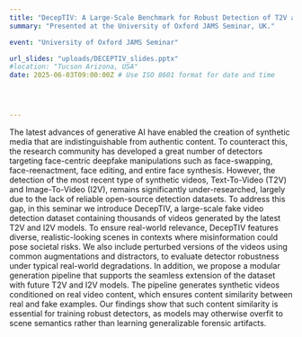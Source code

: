 ```yaml
---
title: "DecepTIV: A Large-Scale Benchmark for Robust Detection of T2V and I2V Synthetic Videos​"
summary: "Presented at the University of Oxford JAMS Seminar, UK."

event: "University of Oxford JAMS Seminar"

url_slides: "uploads/DECEPTIV_slides.pptx"
#location: "Tucson Arizona, USA"
date: 2025-06-03T09:00:00Z # Use ISO 8601 format for date and time




---
```

The latest advances of generative AI have enabled the creation of synthetic media that are indistinguishable from authentic content. To counteract this, the research community has developed a great number of detectors targeting face-centric deepfake manipulations such as face-swapping, face-reenactment, face editing, and entire face synthesis. However, the detection of the most recent type of synthetic videos, Text-To-Video (T2V) and Image-To-Video (I2V), remains significantly under-researched, largely due to the lack of reliable open-source detection datasets. To address this gap, in this seminar we introduce DecepTIV, a large-scale fake video detection dataset containing thousands of videos generated by the latest T2V and I2V models. To ensure real-world relevance, DecepTIV features diverse, realistic-looking scenes in contexts where misinformation could pose societal risks. We also include perturbed versions of the videos using common augmentations and distractors, to evaluate detector robustness under typical real-world degradations.  In addition, we propose a modular generation pipeline that supports the seamless extension of the dataset with future T2V and I2V models. The pipeline generates synthetic videos conditioned on real video content, which ensures content similarity between real and fake examples. Our findings show that such content similarity is essential for training robust detectors, as models may otherwise overfit to scene semantics rather than learning generalizable forensic artifacts.